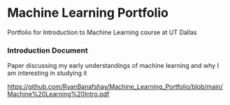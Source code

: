 # Machine Learning Portfolio
Portfolio for Introduction to Machine Learning course at UT Dallas

### Introduction Document
Paper discussing my early understandings of machine learning and why I am interesting in studying it 

https://github.com/RyanBanafshay/Machine_Learning_Portfolio/blob/main/Machine%20Learning%20Intro.pdf

